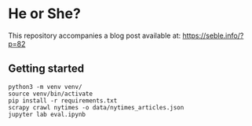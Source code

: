 # He or She?

This repository accompanies a blog post available at: https://seble.info/?p=82

## Getting started

```
python3 -m venv venv/
source venv/bin/activate
pip install -r requirements.txt
scrapy crawl nytimes -o data/nytimes_articles.json
jupyter lab eval.ipynb
```
